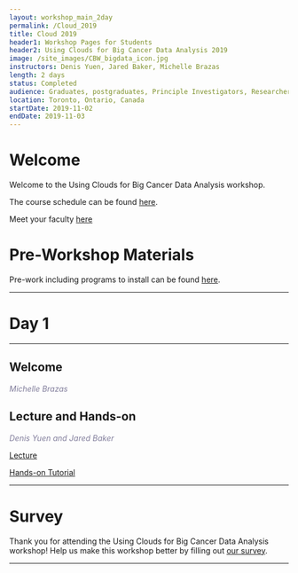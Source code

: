```yaml
---
layout: workshop_main_2day
permalink: /Cloud_2019
title: Cloud 2019
header1: Workshop Pages for Students
header2: Using Clouds for Big Cancer Data Analysis 2019
image: /site_images/CBW_bigdata_icon.jpg
instructors: Denis Yuen, Jared Baker, Michelle Brazas
length: 2 days
status: Completed
audience: Graduates, postgraduates, Principle Investigators, Researchers
location: Toronto, Ontario, Canada
startDate: 2019-11-02
endDate: 2019-11-03
---
```


# Welcome <a id="welcome"></a>

Welcome to the Using Clouds for Big Cancer Data Analysis workshop.  

The course schedule can be found [here](https://bioinformaticsdotca.github.io/cloud_2019_schedule). 

Meet your faculty [here](https://drive.google.com/a/bioinformatics.ca/file/d/1D142BGzw6PzKrV07G0Hhuz1DH4FZDnTB/view?usp=sharing)

# Pre-Workshop Materials <a id="preworkshop"></a>

Pre-work including programs to install can be found [here](https://bioinformaticsdotca.github.io/Cloud_2019_prework).  

***

# Day 1 <a id="day1"></a>

***

## Welcome

*<font color="#827e9c">Michelle Brazas</font>*

## Lecture and Hands-on

*<font color="#827e9c">Denis Yuen and Jared Baker</font>* 

[Lecture]() 
  
[Hands-on Tutorial]()  

***
# Survey

Thank you for attending the Using Clouds for Big Cancer Data Analysis workshop! Help us make this workshop better by filling out [our survey](). 

***
